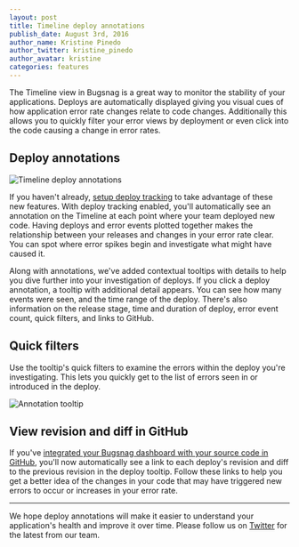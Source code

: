 ```yaml
---
layout: post
title: Timeline deploy annotations
publish_date: August 3rd, 2016
author_name: Kristine Pinedo
author_twitter: kristine_pinedo
author_avatar: kristine
categories: features
---
```


The Timeline view in Bugsnag is a great way to monitor the stability of your applications. Deploys are automatically displayed giving you visual cues of how application error rate changes relate to code changes.  Additionally this allows you to quickly filter your error views by deployment or even click into the code causing a change in error rates. 

## Deploy annotations

![Timeline deploy annotations](/img/posts/deploy-annotations.png)

If you haven't already, [setup deploy tracking](https://docs.bugsnag.com/api/deploy-tracking/) to take advantage of these new features. With deploy tracking enabled, you'll automatically see an annotation on the Timeline at each point where your team deployed new code.  Having deploys and error events plotted together makes the relationship between your releases and changes in your error rate clear. You can spot where error spikes begin and investigate what might have caused it.

Along with annotations, we've added contextual tooltips with details to help you dive further into your investigation of deploys. If you click a deploy annotation, a tooltip with additional detail appears. You can see how many events were seen, and the time range of the deploy. There's also information on the release stage, time and duration of deploy, error event count, quick filters, and links to GitHub.

## Quick filters

Use the tooltip's quick filters to examine the errors within the deploy you're investigating. This lets you quickly get to the list of errors seen in or introduced in the deploy.

![Annotation tooltip](/img/posts/deploy-annotation-tooltip.png)

## View revision and diff in GitHub

If you've [integrated your Bugsnag dashboard with your source code in GitHub](https://docs.bugsnag.com/api/deploy-tracking/#source-code-integration), you'll now automatically see a link to each deploy's revision and diff to the previous revision in the deploy tooltip. Follow these links to help you get a better idea of the changes in your code that may have triggered new errors to occur or increases in your error rate.

---

We hope deploy annotations will make it easier to understand your application's health and improve it over time. Please follow us on [Twitter](https://twitter.com/bugsnag) for the latest from our team.
